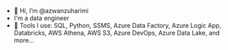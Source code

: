 - 👋 Hi, I’m @azwanzuharimi
- I'm a data engineer
- 🔨 Tools I use: SQL, Python, SSMS, Azure Data Factory, Azure Logic App, Databricks, AWS Athena, AWS S3, Azure DevOps, Azure Data Lake, and more...


